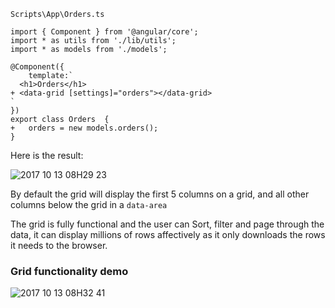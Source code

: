 ﻿`Scripts\App\Orders.ts` 

```csdiff
import { Component } from '@angular/core';
import * as utils from './lib/utils';
import * as models from './models';

@Component({
    template:`
  <h1>Orders</h1>
+ <data-grid [settings]="orders"></data-grid>
`
})
export class Orders  {
+   orders = new models.orders();
}
```

Here is the result:

![2017 10 13 08H29 23](../2017-10-13_08h29_23.png)

By default the grid will display the first 5 columns on a grid, and all other columns below the grid in a `data-area`

The grid is fully functional and the user can Sort, filter and page through the data, it can display millions of rows affectively as it only downloads the rows it needs to the browser.

### Grid functionality demo
![2017 10 13 08H32 41](../2017-10-13_08h32_41.gif)
